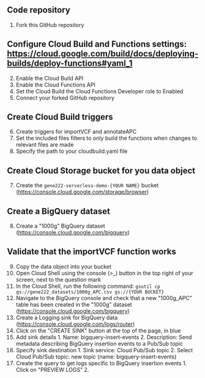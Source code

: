 ## Code repository
1. Fork this GitHub repository
## Configure Cloud Build and Functions settings: https://cloud.google.com/build/docs/deploying-builds/deploy-functions#yaml_1
2. Enable the Cloud Build API 
3. Enable the Cloud Functions API
4. Set the Cloud Build the Cloud Functions Developer role to Enabled
5. Connect your forked GitHub repository
## Create Cloud Build triggers
6. Create triggers for importVCF and annotateAPC
  1. Set the included files filters to only build the functions when changes to relevant files are made
  2. Specify the path to your cloudbuild.yaml file
## Create Cloud Storage bucket for you data object
7. Create the `gene222-serverless-demo-{YOUR NAME}` bucket (https://console.cloud.google.com/storage/browser)
## Create a BigQuery dataset
8. Create a "1000g" BigQuery dataset (https://console.cloud.google.com/bigquery)
## Validate that the importVCF function works
9. Copy the data object into your bucket
  1. Open Cloud Shell using the console (>_) button in the top right of your screen, next to the question mark
  2. In the Cloud Shell, run the following command:
    ```gsutil cp gs://gene222_datasets/1000g_APC.csv gs://{YOUR BUCKET}```
10. Navigate to the BigQuery console and check that a new "1000g_APC" table has been created in the "1000g" dataset (https://console.cloud.google.com/bigquery)
11. Create a Logging sink for BigQuery data (https://console.cloud.google.com/logs/router)
  1. Click on the "CREATE SINK" button at the top of the page, in blue
  2. Add sink details
    1. Name: bigquery-insert-events
    2. Description: Send metadata describing BigQuery insertion events to a Pub/Sub topic
  3. Specify sink destination
    1. Sink service: Cloud Pub/Sub topic
    2. Select Cloud Pub/Sub topic: new topic (name: bigquery-insert-events)
  4. Create the query to get logs specific to BigQuery insertion events
    1. Click on "PREVIEW LOGS"
    2.
